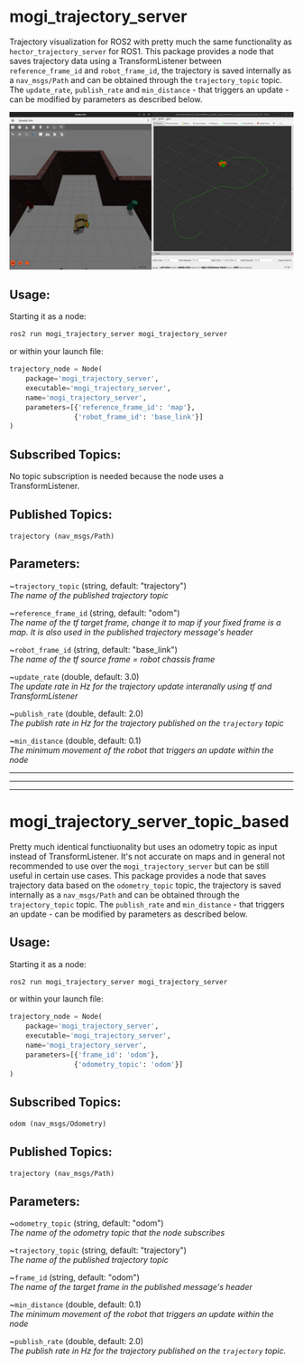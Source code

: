 [//]: # (Image References)

[image1]: ./trajectory.png "trajectory"

# mogi_trajectory_server
Trajectory visualization for ROS2 with pretty much the same functionality as `hector_trajectory_server` for ROS1.
This package provides a node that saves trajectory data using a TransformListener between `reference_frame_id` and `robot_frame_id`, the trajectory is saved internally as a `nav_msgs/Path` and can be obtained through the `trajectory_topic` topic.
The `update_rate`, `publish_rate` and `min_distance` - that triggers an update - can be modified by parameters as described below.

![alt text][image1]

## Usage:

Starting it as a node:
```bash
ros2 run mogi_trajectory_server mogi_trajectory_server
```

or within your launch file:

```python
trajectory_node = Node(
    package='mogi_trajectory_server',
    executable='mogi_trajectory_server',
    name='mogi_trajectory_server',
    parameters=[{'reference_frame_id': 'map'},
                {'robot_frame_id': 'base_link'}]
)
```

## Subscribed Topics:
No topic subscription is needed because the node uses a TransformListener.

## Published Topics:
```
trajectory (nav_msgs/Path)
```

## Parameters:

~`trajectory_topic` (string, default: "trajectory")  
*The name of the published trajectory topic*

~`reference_frame_id` (string, default: "odom")  
*The name of the tf target frame, change it to map if your fixed frame is a map. It is also used in the published trajectory message's header*

~`robot_frame_id` (string, default: "base_link")  
*The name of the tf source frame = robot chassis frame*

~`update_rate` (double, default: 3.0)  
*The update rate in Hz for the trajectory update interanally using tf and TransformListener*

~`publish_rate` (double, default: 2.0)  
*The publish rate in Hz for the trajectory published on the `trajectory` topic*

~`min_distance` (double, default: 0.1)  
*The minimum movement of the robot that triggers an update within the node*



---
---
---

# mogi_trajectory_server_topic_based
Pretty much identical functiuonality but uses an odometry topic as input instead of TransformListener. It's not accurate on maps and in general not recommended to use over the `mogi_trajectory_server` but can be still useful in certain use cases.
This package provides a node that saves trajectory data based on the `odometry_topic` topic, the trajectory is saved internally as a `nav_msgs/Path` and can be obtained through the `trajectory_topic` topic.
The `publish_rate` and `min_distance` - that triggers an update - can be modified by parameters as described below.

## Usage:

Starting it as a node:
```bash
ros2 run mogi_trajectory_server mogi_trajectory_server
```

or within your launch file:

```python
trajectory_node = Node(
    package='mogi_trajectory_server',
    executable='mogi_trajectory_server',
    name='mogi_trajectory_server',
    parameters=[{'frame_id': 'odom'},
                {'odometry_topic': 'odom'}]
)
```

## Subscribed Topics:
```
odom (nav_msgs/Odometry)
```

## Published Topics:
```
trajectory (nav_msgs/Path)
```

## Parameters:

~`odometry_topic` (string, default: "odom")  
*The name of the odometry topic that the node subscribes*

~`trajectory_topic` (string, default: "trajectory")  
*The name of the published trajectory topic*

~`frame_id` (string, default: "odom")  
*The name of the target frame in the published message's header*

~`min_distance` (double, default: 0.1)  
*The minimum movement of the robot that triggers an update within the node*

~`publish_rate` (double, default: 2.0)  
*The publish rate in Hz for the trajectory published on the `trajectory` topic.*